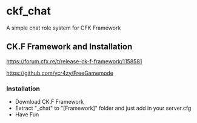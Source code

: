 # ckf_chat
A simple chat role system for CFK Framework

## CK.F Framework and Installation
https://forum.cfx.re/t/release-ck-f-framework/1158581

https://github.com/ycr4zy/FreeGamemode

### Installation
- Download CK.F Framework
- Extract "_chat" to "[Framework]" folder and just add in your server.cfg
- Have Fun
